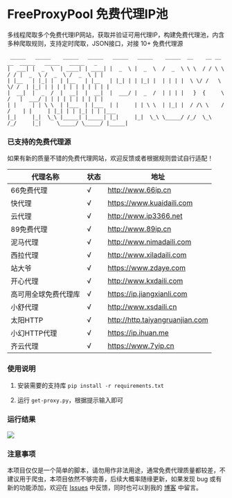 # FreeProxyPool 免费代理IP池
多线程爬取多个免费代理IP网站，获取并验证可用代理IP，构建免费代理池，内含多种爬取规则，支持定时爬取，JSON接口，对接 10+ 免费代理源

```
 _____   _____    _____   _____   _____   _____    _____  __    __ __    __  _____   _____   _____   _      
|  ___| |  _  \  | ____| | ____| |  _  \ |  _  \  /  _  \ \ \  / / \ \  / / |  _  \ /  _  \ /  _  \ | |     
| |__   | |_| |  | |__   | |__   | |_| | | |_| |  | | | |  \ \/ /   \ \/ /  | |_| | | | | | | | | | | |     
|  __|  |  _  /  |  __|  |  __|  |  ___/ |  _  /  | | | |   }  {     \  /   |  ___/ | | | | | | | | | |     
| |     | | \ \  | |___  | |___  | |     | | \ \  | |_| |  / /\ \    / /    | |     | |_| | | |_| | | |___  
|_|     |_|  \_\ |_____| |_____| |_|     |_|  \_\ \_____/ /_/  \_\  /_/     |_|     \_____/ \_____/ |_____| 
```


### 已支持的免费代理源
如果有新的质量不错的免费代理网站，欢迎反馈或者根据规则尝试自行适配！

| 代理名称 | 状态 | 地址 |
| ------- | ---- | ---- |
| 66免费代理 | √ | <http://www.66ip.cn> |
| 快代理 | √ | <https://www.kuaidaili.com> |
| 云代理 | √ | <http://www.ip3366.net> |
| 89免费代理 | √ | <http://www.89ip.cn> |
| 泥马代理 | √ | <http://www.nimadaili.com> |
| 西拉代理 | √ | <http://www.xiladaili.com> |
| 站大爷 | √ | <https://www.zdaye.com> |
| 开心代理 | √ | <http://www.kxdaili.com> |
| 高可用全球免费代理库 | √ | <https://ip.jiangxianli.com> |
| 小舒代理 | √ | <http://www.xsdaili.cn> |
| 太阳HTTP | √ | <http://http.taiyangruanjian.com> |
| 小幻HTTP代理 | √ | <https://ip.ihuan.me> |
| 齐云代理 | √ | <https://www.7yip.cn> |


### 使用说明
1. 安装需要的支持库 `pip install -r requirements.txt`

2. 运行 `get-proxy.py`，根据提示输入即可


### 运行结果

![](https://cdn.jsdelivr.net/gh/BugF/IMG/2021/01/21/600876da3dd74.png)


### 注意事项
本项目仅仅是一个简单的脚本，请勿用作非法用途，通常免费代理质量都较差，不建议用于爬虫，本项目依然不够完善，后续大概率随缘更新，如果发现 bug 或有新的功能添加，欢迎在 [Issues](https://github.com/Fog-Forest/free-proxy-pool/issues) 中反馈，同时也可以到我的 [博客](https://m1314.cn/) 中留言。